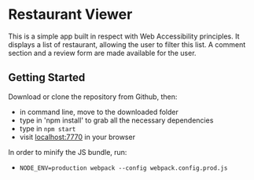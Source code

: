 # Restaurant Viewer

This is a simple app built in respect with Web Accessibility principles. It displays a list of restaurant, allowing the user to filter this list. A comment section and a review form are made available for the user.

## Getting Started 

Download or clone the repository from Github, then:

* in command line, move to the downloaded folder
* type in 'npm install' to grab all the necessary dependencies
* type in `npm start` 
* visit <localhost:7770> in your browser

In order to minify the JS bundle, run:

* `NODE_ENV=production webpack --config webpack.config.prod.js`

